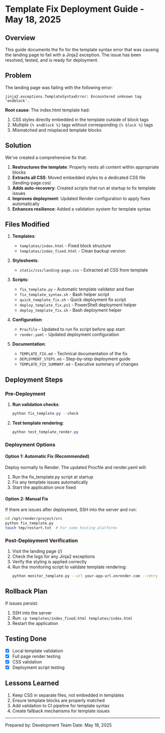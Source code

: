# Template Fix Deployment Guide - May 18, 2025

## Overview

This guide documents the fix for the template syntax error that was causing the landing page to fail with a Jinja2 exception. The issue has been resolved, tested, and is ready for deployment.

## Problem

The landing page was failing with the following error:
```
jinja2.exceptions.TemplateSyntaxError: Encountered unknown tag 'endblock'.
```

**Root cause**: The index.html template had:
1. CSS styles directly embedded in the template outside of block tags
2. Multiple `{% endblock %}` tags without corresponding `{% block %}` tags
3. Mismatched and misplaced template blocks

## Solution

We've created a comprehensive fix that:

1. **Restructures the template**: Properly nests all content within appropriate blocks
2. **Extracts all CSS**: Moved embedded styles to a dedicated CSS file (landing-page.css)
3. **Adds auto-recovery**: Created scripts that run at startup to fix template issues
4. **Improves deployment**: Updated Render configuration to apply fixes automatically
5. **Enhances resilience**: Added a validation system for template syntax

## Files Modified

1. **Templates**:
   - `templates/index.html` - Fixed block structure
   - `templates/index_fixed.html` - Clean backup version

2. **Stylesheets**:
   - `static/css/landing-page.css` - Extracted all CSS from template

3. **Scripts**:
   - `fix_template.py` - Automatic template validator and fixer
   - `fix_template_syntax.sh` - Bash helper script
   - `quick_template_fix.sh` - Quick deployment fix script
   - `deploy_template_fix.ps1` - PowerShell deployment helper
   - `deploy_template_fix.sh` - Bash deployment helper

4. **Configuration**:
   - `Procfile` - Updated to run fix script before app start
   - `render.yaml` - Updated deployment configuration

5. **Documentation**:
   - `TEMPLATE_FIX.md` - Technical documentation of the fix
   - `DEPLOYMENT_STEPS.md` - Step-by-step deployment guide
   - `TEMPLATE_FIX_SUMMARY.md` - Executive summary of changes

## Deployment Steps

### Pre-Deployment
1. **Run validation checks**:
   ```powershell
   python fix_template.py --check
   ```

2. **Test template rendering**:
   ```powershell
   python test_template_render.py
   ```

### Deployment Options

#### Option 1: Automatic Fix (Recommended)
Deploy normally to Render. The updated Procfile and render.yaml will:
1. Run the fix_template.py script at startup
2. Fix any template issues automatically
3. Start the application once fixed

#### Option 2: Manual Fix
If there are issues after deployment, SSH into the server and run:
```bash
cd /opt/render/project/src
python fix_template.py
touch tmp/restart.txt  # For some hosting platforms
```

### Post-Deployment Verification
1. Visit the landing page (/)
2. Check the logs for any Jinja2 exceptions
3. Verify the styling is applied correctly
4. Run the monitoring script to validate template rendering:
   ```bash
   python monitor_template.py --url your-app-url.onrender.com --retry 3 --wait 10
   ```

## Rollback Plan

If issues persist:
1. SSH into the server
2. Run: `cp templates/index_fixed.html templates/index.html`
3. Restart the application

## Testing Done

- [x] Local template validation
- [x] Full page render testing
- [x] CSS validation
- [x] Deployment script testing

## Lessons Learned

1. Keep CSS in separate files, not embedded in templates
2. Ensure template blocks are properly matched
3. Add validation to CI pipeline for template syntax
4. Create fallback mechanisms for template issues

---

Prepared by: Development Team
Date: May 18, 2025
